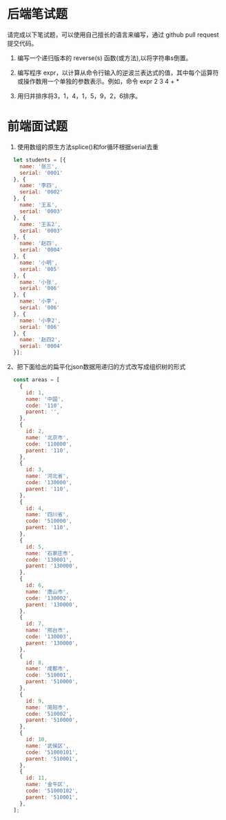 # 后端笔试题  

请完成以下笔试题，可以使用自己擅长的语言来编写，通过 github pull request 提交代码。

1. 编写一个递归版本的 reverse(s) 函数(或方法),以将字符串s倒置。

2. 编写程序 expr，以计算从命令行输入的逆波兰表达式的值，其中每个运算符或操作数用一个单独的参数表示。例如，命令
expr 2 3 4 + *

3. 用归并排序将3，1，4，1，5，9，2，6排序。

# 前端面试题

1. 使用数组的原生方法splice()和for循环根据serial去重

```javascript
  let students = [{
    name: '张三',
    serial: '0001'
  }, {
    name: '李四',
    serial: '0002'
  }, {
    name: '王五',
    serial: '0003'
  }, {
    name: '王五2',
    serial: '0003'
  }, {
    name: '赵四',
    serial: '0004'
  }, {
    name: '小明',
    serial: '005'
  }, {
    name: '小张',
    serial: '006'
  }, {
    name: '小李',
    serial: '006'
  }, {
    name: '小李2',
    serial: '006'
  }, {
    name: '赵四2',
    serial: '0004'
  }];
```

2、把下面给出的扁平化json数据用递归的方式改写成组织树的形式

```javascript
  const areas = [
    {
      id: 1,
      name: '中国',
      code: '110',
      parent: '',
    },
    {
      id: 2,
      name: '北京市',
      code: '110000',
      parent: '110',
    },
    {
      id: 3,
      name: '河北省',
      code: '130000',
      parent: '110',
    },
    {
      id: 4,
      name: '四川省',
      code: '510000',
      parent: '110',
    },
    {
      id: 5,
      name: '石家庄市',
      code: '130001',
      parent: '130000',
    },
    {
      id: 6,
      name: '唐山市',
      code: '130002',
      parent: '130000',
    },
    {
      id: 7,
      name: '邢台市',
      code: '130003',
      parent: '130000',
    },
    {
      id: 8,
      name: '成都市',
      code: '510001',
      parent: '510000',
    },
    {
      id: 9,
      name: '简阳市',
      code: '510002',
      parent: '510000',
    },
    {
      id: 10,
      name: '武侯区',
      code: '51000101',
      parent: '510001',
    },
    {
      id: 11,
      name: '金牛区',
      code: '51000102',
      parent: '510001',
    },
  ];
```